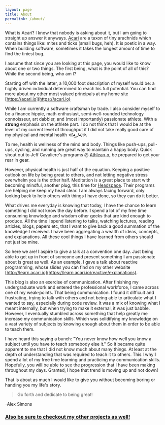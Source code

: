 ```yaml
---
layout: page
title: About
permalink: /about/
---
```


What is Acari? I know that nobody is asking about it, but I am going to straight up answer it anyways. 
[Acari](https://en.wikipedia.org/wiki/Acari) are a taxon of tiny arachnids which contains things like: mites and ticks (small bugs, heh).
It is poetic in a way. When building software, sometimes it takes the longest amount of time to find the tiniest bug.

I assume that since you are looking at this page, you would like to know about one or two things.
The first being, what is the point of all of this? While the second being, who am I?

Starting off with the latter, a 10,000 foot description of myself would be: a highly driven individual determined to reach his full potential.
You can find more about my other most valued principals at my home site [https://acari.io](https://acari.io)

While I am currently a software craftsman by trade. 
I also consider myself to be a finance hippie, math enthusiast, semi-well-rounded technology connoisseur, art dabbler, and (most importantly) passionate athlete.
With a **strong** emphasis on the athlete part. I do not think that I would be at the level of my current level of throughput if I did not take really good care of my physical and mental health _ᕙ(◕ل͜◕)ᕗ_.

To me, health is wellness of the mind and body. 
Things like push-ups, pull-ups, cycling, and running are great way to maintain a happy body.
Quick shout out to Jeff Cavaliere's programs @ [Athlean-x](https://athleanx.com), be prepared to get your rear in gear.

However, physical health is just half of the equation. 
Keeping a positive outlook on life by being great to others, and not letting negative stress overwhelm you is the other half.
Meditation is a great place to start with becoming mindful, another plug, this time for [Headspace](https://www.headspace.com/). Their programs are helping me keep my head clear.
I am always facing forward, only looking back to help others with things I have done, so they can do it better. 

What drives me everyday is knowing that today, I have the chance to learn something I did not know the day before.
I spend a lot of my free time consuming knowledge and wisdom other geeks that are kind enough to produce.
All the time I spend listening to talks, watching lectures, reading articles, blogs, papers etc, that I want to give back a good summation of the knowledge I received. 
I have been aggregating a wealth of ideas, concepts, and explanations.
All these cool things I have learned from others should not just be mine. 

So here we are! 
I aspire to give a talk at a convention one day. 
Just being able to get up in front of someone and present something I am passionate about is great as well.
As an example, I gave a talk about reactive programming, whose slides you can find on my other website [http://learn.acari.io](https://learn.acari.io/reactive/explanations).

This blog is also an exercise of communication. 
After finishing my undergraduate work and entered the professional workforce, I came across one of my weak-points.
That being communication.
I found it difficult and frustrating, trying to talk with others and not being able to articulate what I wanted to say, especially during code review.
It was a mix of knowing what I meant internally, but when trying to make it external, it was just babble.
However, I eventually stumbled across something that help greatly me increase my communication skills.
Which was solidifying my knowledge on a vast variety of subjects by knowing enough about them in order to be able to teach them.

I have heard this saying a bunch: "You never know how well you know a subject until you have to teach somebody else it."
So it became quite apparent to me that I did not know much about many things. 
At least at the depth of understanding that was required to teach it to others. 
This I why I spend a lot of my free time learning and practicing my communication skills. 
Hopefully, you will be able to see the progression that I have been making throughout my days. 
Granted, I hope that trend is moving up and not down!

That is about as much I would like to give you without becoming boring or handing you my life's story.

>Go forth and dedicate to being great!

\-Alex Simons 

### [Also be sure to checkout my other projects as well!](https://acari.io)
